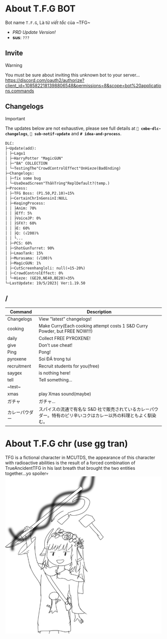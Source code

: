 # About T.F.G BOT
Bot name `T.F.G`, Là từ *viết tắc* của ~TFG~
- _PRD Update Version!_
- **sus**: `???`
 ## Invite
> [!WARNING]
> You must be sure about inviting this unknown bot to your server...
> https://discord.com/oauth2/authorize?client_id=1085822181398806548&permissions=8&scope=bot%20applications.commands

  ## Changelogs
> [!IMPORTANT]
> The updates below are not exhaustive, please see full details at **`📢 cmbe-dlc-changelogs`**, **`📢 sub-notif-update`** and **`# idea-and-process`**.

```
DLC:
├─Update(add):
│ ├─Lag±1
│ ├─HarryPotter "MagicGUN"
│ ├─"BA" COLLECTION
│ └─TestingThe"CrowdControlEffect"OnHieze(BadEnding)
├─Changelogs:
│ ├─fix some bug
│ └─UseDeadScreen"ThầnTrùng"ReplDefault?(temp.)
├─Process:
│ ├─TFG Boss: (P1.50,P2.10)≈15%
│ ├─CertainChrInGensinI:NULL
│ ├─KeqingProcess:
│ │ ├Anim: 70%
│ │ ├Eff: 5%
│ │ ├VoiceJP: 0%
│ │ ├SFX?: 60%
│ │ ├E: 60%
│ │ ├Q: (√200)%
│ │ └...
│ ├─PCS: 60%
│ ├─ShotGunTurret: 90%
│ ├─LmaoTank: 15%
│ ├─Murasama: (√100)%
│ ├─MagicGUN: 1%
│ ├─CutScreenhangloli: null(≈15-20%)
│ ├─CrowdControlEffect: 0%
│ └─Hieze: (GE20,NE40,BE20)≈35%
└─LastUpdate: 19/5/2023| Ver:1.19.50
```
## /

| Command        | Description                                                                                                       |
| -------------- | ----------------------------------------------------------------------------------------------------------------- |
| Changelogs     | View "latest" changelogs!                                                                                         |
| cooking        | Make Curry(Each cooking attempt costs 1 S&D Curry Powder, but FREE NOW!!!)                                        |
| daily          | Collect FREE PYROXENE!                                                                                            |
| give           | Don't use cheat!                                                                                                  |
| Ping           | Pong!                                                                                                             |
| pyroxene       | Soi ĐÁ trong tui                                                                                                  |
| recruitment    | Recruit students for you(free)                                                                                    |
| saygex         | is nothing here!                                                                                                  |
| tell           | Tell something...                                                                                                 |
| ~test~         |                                                                                                                   |
| xmas           | play Xmas sound(maybe)                                                                                            |
| ガチャ         | ガチャ...                                                                                                         |
| カレーパウダー | スパイスの流通で有名な S&D 社で販売されているカレーパウダー。特有のピリ辛いコクはカレー以外の料理ともよく馴染む。 |

# About T.F.G chr (use gg tran)
TFG  is a fictional character in MCUTDS, the appearance of this character with radioactive abilities is the result of a forced combination of TrueAncidentTFG in his last breath that brought the two entities together...yo spoiler💀
![pps](/icon.png)
